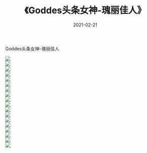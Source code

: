 ﻿---
layout: post
title:  《Goddes头条女神-瑰丽佳人》
date:   2021-02-21
img: http://img.660000.xyz/Sharelink/网络美图/2021/Goddes头条女神-瑰丽佳人/000.jpg
categories: [美女, 清纯, 唯美]
---

Goddes头条女神-瑰丽佳人

  ![](http://img.660000.xyz/Sharelink/网络美图/2021/Goddes头条女神-瑰丽佳人/001.jpg) <br> ![](http://img.660000.xyz/Sharelink/网络美图/2021/Goddes头条女神-瑰丽佳人/002.jpg) <br> ![](http://img.660000.xyz/Sharelink/网络美图/2021/Goddes头条女神-瑰丽佳人/003.jpg) <br> ![](http://img.660000.xyz/Sharelink/网络美图/2021/Goddes头条女神-瑰丽佳人/004.jpg) <br> ![](http://img.660000.xyz/Sharelink/网络美图/2021/Goddes头条女神-瑰丽佳人/005.jpg) <br> ![](http://img.660000.xyz/Sharelink/网络美图/2021/Goddes头条女神-瑰丽佳人/006.jpg) <br> ![](http://img.660000.xyz/Sharelink/网络美图/2021/Goddes头条女神-瑰丽佳人/007.jpg) <br> ![](http://img.660000.xyz/Sharelink/网络美图/2021/Goddes头条女神-瑰丽佳人/008.jpg) <br> ![](http://img.660000.xyz/Sharelink/网络美图/2021/Goddes头条女神-瑰丽佳人/009.jpg) <br> ![](http://img.660000.xyz/Sharelink/网络美图/2021/Goddes头条女神-瑰丽佳人/010.jpg) <br> ![](http://img.660000.xyz/Sharelink/网络美图/2021/Goddes头条女神-瑰丽佳人/011.jpg) <br> ![](http://img.660000.xyz/Sharelink/网络美图/2021/Goddes头条女神-瑰丽佳人/012.jpg) <br> ![](http://img.660000.xyz/Sharelink/网络美图/2021/Goddes头条女神-瑰丽佳人/013.jpg) <br> ![](http://img.660000.xyz/Sharelink/网络美图/2021/Goddes头条女神-瑰丽佳人/014.jpg) <br> ![](http://img.660000.xyz/Sharelink/网络美图/2021/Goddes头条女神-瑰丽佳人/015.jpg) <br> ![](http://img.660000.xyz/Sharelink/网络美图/2021/Goddes头条女神-瑰丽佳人/016.jpg) <br> ![](http://img.660000.xyz/Sharelink/网络美图/2021/Goddes头条女神-瑰丽佳人/017.jpg) <br> ![](http://img.660000.xyz/Sharelink/网络美图/2021/Goddes头条女神-瑰丽佳人/018.jpg) <br>